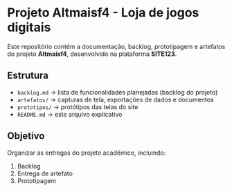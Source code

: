 # Projeto Altmaisf4 - Loja de jogos digitais

Este repositório contém a documentação, backlog, prototipagem e artefatos do projeto **Altmaisf4**, desenvolvido na plataforma **SITE123**.

## Estrutura
- `backlog.md` → lista de funcionalidades planejadas (backlog do projeto)
- `artefatos/` → capturas de tela, exportações de dados e documentos
- `prototipos/` → protótipos das telas do site
- `README.md` → este arquivo explicativo

## Objetivo
Organizar as entregas do projeto acadêmico, incluindo:
1. Backlog
2. Entrega de artefato
3. Prototipagem


